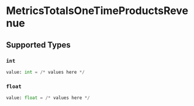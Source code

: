 # MetricsTotalsOneTimeProductsRevenue


## Supported Types

### `int`

```python
value: int = /* values here */
```

### `float`

```python
value: float = /* values here */
```

